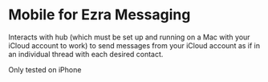 # Mobile for Ezra Messaging

Interacts with hub (which must be set up and running on a Mac with your iCloud account to work) to send messages from your iCloud account as if in an individual thread with each desired contact.

Only tested on iPhone
